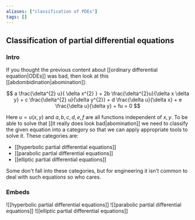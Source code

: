 ```yaml
---
aliases: ["classification of PDEs"]
tags: []
---
```


## Classification of partial differential equations
### Intro
If you thought the previous content about [[ordinary differential equation|ODEs]] was bad, then look at this [[abdombidination|abomination]]:

$$ a \frac{\delta^{2} u}{ \delta x^{2} } + 2b \frac{\delta^{2}u}{\delta x \delta y} + c \frac{\delta^{2} u}{\delta y^{2}} + d \frac{\delta u}{\delta x} + e \frac{\delta u}{\delta y} + fu = 0 $$

Here $u=u(x,y)$ and $a,b,c,d,e,f$ are all functions independent of $x,y$. To be able to solve that [[it really does look bad|abomination]] we need to classify the given equation into a category so that we can apply appropriate tools to solve it. These categories are:
- [[hyperbolic partial differential equations]]
- [[parabolic partial differential equations]]
- [[elliptic partial differential equations]]

Some don't fall into these categories, but for engineering it isn't common to deal with such equations so who cares.

### Embeds

![[hyperbolic partial differential equations]]
![[parabolic partial differential equations]]
![[elliptic partial differential equations]]
